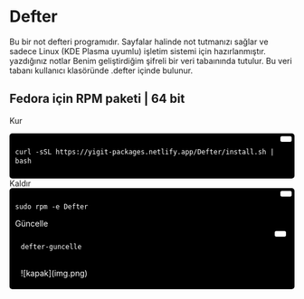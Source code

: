 # Defter

Bu bir not defteri programıdır. Sayfalar halinde not tutmanızı sağlar ve sadece Linux (KDE Plasma uyumlu) işletim sistemi için hazırlanmıştır. yazdığınız notlar Benim geliştirdiğim şifreli bir veri tabaınında tutulur. Bu veri tabanı kullanıcı klasöründe .defter içinde bulunur.

## Fedora için RPM paketi | 64 bit
Kur
<div style="background-color:#000; color:#fff; padding:10px; border-radius:5px; position:relative;">
  <button style="position:absolute; top:5px; right:5px; background-color:#fff; border:none; color:#000; padding:5px 10px; border-radius:3px;" onclick="navigator.clipboard.writeText('curl -sSL https://yigit-packages.netlify.app/Defter/install.sh | bash')"></button>
  <pre><code>curl -sSL https://yigit-packages.netlify.app/Defter/install.sh | bash</code></pre>
</div>
Kaldır
<div style="background-color:#000; color:#fff; padding:10px; border-radius:5px; position:relative;">
  <button style="position:absolute; top:5px; right:5px; background-color:#fff; border:none; color:#000; padding:5px 10px; border-radius:3px;" onclick="navigator.clipboard.writeText('sudo rpm -e Defter')"></button>
  <pre><code>sudo rpm -e Defter</code></pre>
Güncelle
<div style="background-color:#000; color:#fff; padding:10px; border-radius:5px; position:relative;">
  <button style="position:absolute; top:5px; right:5px; background-color:#fff; border:none; color:#000; padding:5px 10px; border-radius:3px;" onclick="navigator.clipboard.writeText('defter-guncelle')"></button>
  <pre><code>defter-guncelle</code></pre>

<br>
![kapak](img.png)

